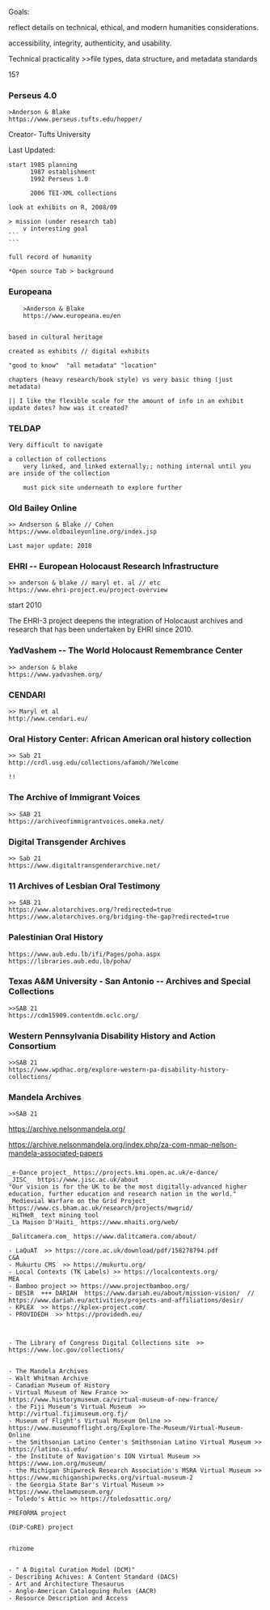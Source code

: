 

Goals:

reflect details on technical, ethical, and modern humanities considerations. 


accessibility, integrity, authenticity, and usability.

Technical practicality >>file types, data structure, and metadata standards 


15?


### Perseus 4.0

    >Anderson & Blake
    https://www.perseus.tufts.edu/hopper/


Creator- Tufts University

Last Updated: 

    start 1985 planning
          1987 establishment 
          1992 Perseus 1.0

          2006 TEI-XML collections

    look at exhibits on R, 2008/09

    > mission (under research tab)
        v interesting goal
    ```
    ```

    full record of humanity 

    *Open source Tab > background



### Europeana

        >Anderson & Blake
        https://www.europeana.eu/en


    based in cultural heritage

    created as exhibits // digital exhibits

    "good to know"  "all metadata" "location"

    chapters (heavy research/book style) vs very basic thing (just metadata)

    || I like the flexible scale for the amount of info in an exhibit
    update dates? how was it created?



### TELDAP

    Very difficult to navigate

    a collection of collections
        very linked, and linked externally;; nothing internal until you are inside of the collection

        must pick site underneath to explore further


### Old Bailey Online

    >> Andserson & Blake // Cohen
    https://www.oldbaileyonline.org/index.jsp

    Last major update: 2018



### EHRI -- European Holocaust Research Infrastructure


    >> anderson & blake // maryl et. al // etc
    https://www.ehri-project.eu/project-overview


start 2010

The EHRI-3 project deepens the integration of Holocaust archives and research that has been undertaken by EHRI since 2010.

### YadVashem -- The World Holocaust Remembrance Center

    >> anderson & blake 
    https://www.yadvashem.org/


### CENDARI

    >> Maryl et al
    http://www.cendari.eu/

### Oral History Center: African American oral history collection
    >> Sab 21
    http://crdl.usg.edu/collections/afamoh/?Welcome

    !!


### The Archive of Immigrant Voices
    >> SAB 21
    https://archiveofimmigrantvoices.omeka.net/


### Digital Transgender Archives

    >> Sab 21
    https://www.digitaltransgenderarchive.net/

### 11 Archives of Lesbian Oral Testimony 

    >> SAB 21
    https://www.alotarchives.org/?redirected=true
    https://www.alotarchives.org/bridging-the-gap?redirected=true


### Palestinian Oral History 

    https://www.aub.edu.lb/ifi/Pages/poha.aspx
    https://libraries.aub.edu.lb/poha/



### Texas A&M University - San Antonio  -- Archives and Special Collections
    >>SAB 21
    https://cdm15909.contentdm.oclc.org/

### Western Pennsylvania Disability History and Action Consortium
    >>SAB 21
    https://www.wpdhac.org/explore-western-pa-disability-history-collections/


### Mandela Archives
    >>SAB 21

https://archive.nelsonmandela.org/

https://archive.nelsonmandela.org/index.php/za-com-nmap-nelson-mandela-associated-papers



###



```
_e-Dance project_ https://projects.kmi.open.ac.uk/e-dance/
_JISC_  https://www.jisc.ac.uk/about
"Our vision is for the UK to be the most digitally-advanced higher education, further education and research nation in the world."
_Medievial Warfare on the Grid Project_ https://www.cs.bham.ac.uk/research/projects/mwgrid/
_HiTHeR_ text mining tool
_La Maison D'Haiti_ https://www.mhaiti.org/web/

_Dalitcamera.com_ https://www.dalitcamera.com/about/
```

```
- LaQuAT  >> https://core.ac.uk/download/pdf/158278794.pdf
C&A 
- Mukurtu CMS  >> https://mukurtu.org/
- Local Contexts (TK Labels) >> https://localcontexts.org/
MEA
- Bamboo project >> https://www.projectbamboo.org/
- DESIR  +++ DARIAH  https://www.dariah.eu/about/mission-vision/  // https://www.dariah.eu/activities/projects-and-affiliations/desir/ 
- KPLEX  >> https://kplex-project.com/
- PROVIDEDH  >> https://providedh.eu/



- The Library of Congress Digital Collections site  >> https://www.loc.gov/collections/


- The Mandela Archives
- Walt Whitman Archive
- Canadian Museum of History 
- Virtual Museum of New France >> https://www.historymuseum.ca/virtual-museum-of-new-france/
- the Fiji Museum's Virtual Museum  >> http://virtual.fijimuseum.org.fj/
- Museum of Flight's Virtual Museum Online >> https://www.museumofflight.org/Explore-The-Museum/Virtual-Museum-Online
- the Smithsonian Latino Center's Smithsonian Latino Virtual Museum >> https://latino.si.edu/
- the Institute of Navigation's ION Virtual Museum >> https://www.ion.org/museum/
- the Michigan Shipwreck Research Association's MSRA Virtual Museum >> https://www.michiganshipwrecks.org/virtual-museum-2 
- the Georgia State Bar's Virtual Museum >> https://www.thelawmuseum.org/ 
- Toledo's Attic >> https://toledosattic.org/

PREFORMA project

(DiP-CoRE) project


rhizome

```


``` worth checking out 

- " A Digital Curation Model (DCM)"
- Describing Achives: A Content Standard (DACS)
- Art and Architecture Thesaurus 
- Anglo-American Cataloguing Rules (AACR)
- Resource Description and Access
```